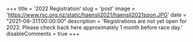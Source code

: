 +++
title = '2022 Registration'
slug = 'post'
image = 'https://www.rsc.org.nz/static/haensli2021/haensli2021spon.JPG'
date = "2021-08-31T00:00:00"
description = 'Registrations are not yet open for 2022. Please check back here approximately 1 month before race day.'
disableComments = true
+++
